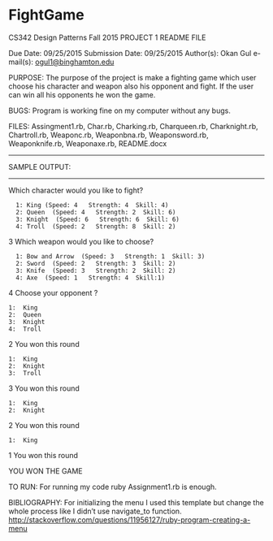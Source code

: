 # FightGame


CS342 Design Patterns
Fall 2015
PROJECT 1 README FILE

Due Date: 09/25/2015
Submission Date: 09/25/2015
Author(s): Okan Gul
e-mail(s): ogul1@binghamton.edu

PURPOSE:
The purpose of the project is make a fighting game which user choose his character and weapon also his opponent and fight. If the user can win all his opponents he won the game.


BUGS:
Program is working fine on my computer without any bugs.

FILES:
Assingment1.rb, Char.rb, Charking.rb, Charqueen.rb, Charknight.rb, Chartroll.rb, Weaponc.rb, Weaponbna.rb, Weaponsword.rb, Weaponknife.rb, Weaponaxe.rb, README.docx
___
SAMPLE OUTPUT:
___
Which character would you like to fight?

      1: King (Speed: 4   Strength: 4  Skill: 4)
      2: Queen  (Speed: 4   Strength: 2  Skill: 6)
      3: Knight  (Speed: 6   Strength: 6  Skill: 6)
      4: Troll  (Speed: 2   Strength: 8  Skill: 2)
3
Which weapon would you like to choose?

      1: Bow and Arrow  (Speed: 3   Strength: 1  Skill: 3)
      2: Sword  (Speed: 2   Strength: 3  Skill: 2)
      3: Knife  (Speed: 3   Strength: 2  Skill: 2)
      4: Axe  (Speed: 1   Strength: 4  Skill:1)
4
Choose your opponent ?

    1:  King
    2:  Queen
    3:  Knight
    4:  Troll
2
You won this round

    1:  King
    2:  Knight
    3:  Troll
3
You won this round

    1:  King
    2:  Knight
2
You won this round

    1:  King
1
You won this round

YOU WON THE GAME

TO RUN:
For running my code ruby Assignment1.rb is enough.


BIBLIOGRAPHY:
For initializing the menu I used this template but change the whole process like I didn’t use navigate_to function.
http://stackoverflow.com/questions/11956127/ruby-program-creating-a-menu


